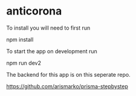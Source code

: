 # anticorona
To install you will need to first run 

npm install


To start the app on development run 

npm run dev2


The backend for this app is on this seperate repo.

https://github.com/arismarko/prisma-stepbystep 
